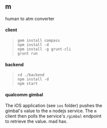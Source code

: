 ## m

human to atm converter

#### client

> `gem install compass`      <br>
  `npm install -d`           <br>
  `npm install -g grunt-cli` <br>
  `grunt run`

#### backend

> `cd ./backend`    <br>
  `npm install -d`  <br>
  `npm start`


#### qualcomm gimbal

The iOS application (see `ios` folder) pushes the<br>
gimbal's value to the `m` nodejs service. The `m`<br>
client then polls the service's `/gimbal` endpoint<br>
to retrieve the value. mad hax.
